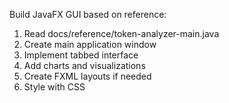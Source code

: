 Build JavaFX GUI based on reference:

1. Read docs/reference/token-analyzer-main.java
2. Create main application window
3. Implement tabbed interface
4. Add charts and visualizations
5. Create FXML layouts if needed
6. Style with CSS